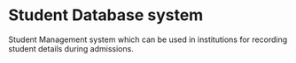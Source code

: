 # Student Database system
 Student Management system which can be used in institutions for recording student details during admissions. 

